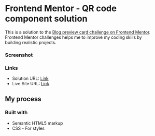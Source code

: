 # Frontend Mentor - QR code component solution

This is a solution to the [Blog preview card challenge on Frontend Mentor](https://www.frontendmentor.io/challenges/blog-preview-card-ckPaj01IcS). Frontend Mentor challenges helps me to improve my coding skills by building realistic projects.

### Screenshot

### Links

- Solution URL: [Link]()
- Live Site URL: [Link]()

## My process

### Built with

- Semantic HTML5 markup
- CSS - For styles
